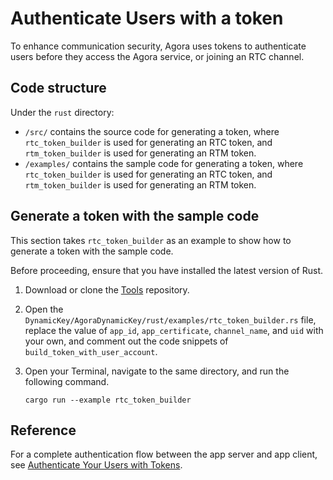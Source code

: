 # Authenticate Users with a token

To enhance communication security, Agora uses tokens to authenticate users before they access the Agora service, or joining an RTC channel.

## Code structure

Under the `rust`  directory:

* `/src/` contains the source code for generating a token, where `rtc_token_builder` is used for generating an RTC token, and `rtm_token_builder` is used for generating an RTM token.
* `/examples/` contains the sample code for generating a token, where `rtc_token_builder` is used for generating an RTC token, and `rtm_token_builder` is used for generating an RTM token.

## Generate a token with the sample code

This section takes `rtc_token_builder` as an example to show how to generate a token with the sample code.

Before proceeding, ensure that you have installed the latest version of Rust.

1. Download or clone the [Tools](https://github.com/AgoraIO/Tools) repository.

2. Open the `DynamicKey/AgoraDynamicKey/rust/examples/rtc_token_builder.rs` file, replace the value of `app_id`, `app_certificate`, `channel_name`, and `uid` with your own, and comment out the code snippets of `build_token_with_user_account`.

3. Open your Terminal, navigate to the same directory, and run the following command.

   ```
   cargo run --example rtc_token_builder
   ```

## Reference

For a complete authentication flow between the app server and app client, see [Authenticate Your Users with Tokens]().